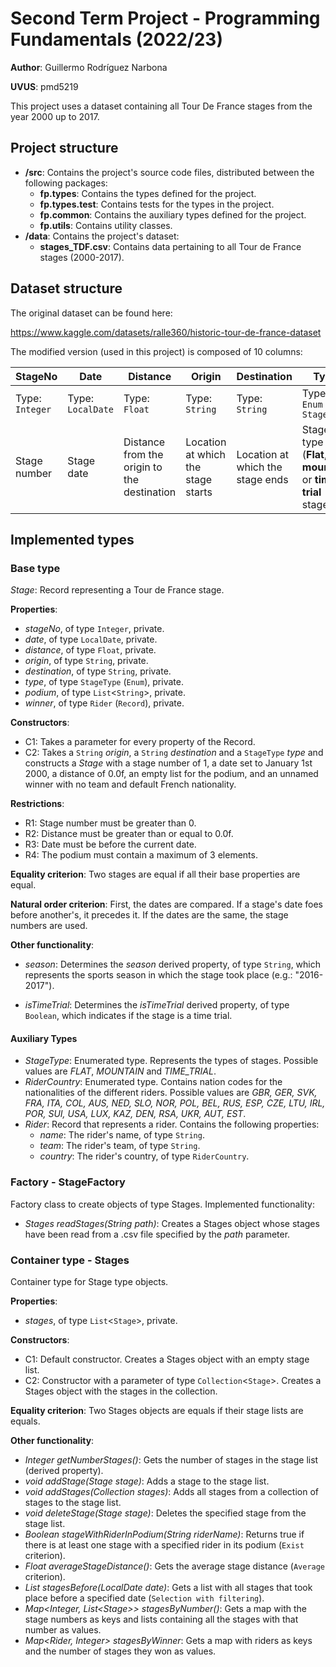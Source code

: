 # Second Term Project - Programming Fundamentals (2022/23)
**Author**: Guillermo Rodríguez Narbona

**UVUS**: pmd5219

This project uses a dataset containing all Tour De France stages from the year 2000 up to 2017.

## Project structure

* **/src**: Contains the project's source code files, distributed between the following packages:
  * **fp.types**: Contains the types defined for the project.
  * **fp.types.test**: Contains tests for the types in the project.
  * **fp.common**: Contains the auxiliary types defined for the project.
  * **fp.utils**:  Contains utility classes.
* **/data**: Contains the project's dataset:
    * **stages_TDF.csv**: Contains data pertaining to all Tour de France stages (2000-2017).
    
## Dataset structure

The original dataset can be found here:

https://www.kaggle.com/datasets/ralle360/historic-tour-de-france-dataset

The modified version (used in this project) is composed of 10 columns:


|StageNo|Date|Distance|Origin|Destination|Type|WinnerName|WinnerTeam|WinnerCountry|Podium|
|-------|----|--------|------|-----------|----|----------|----------|-------------|------|
|Type: `Integer`|Type: `LocalDate`|Type: `Float`|Type: `String`|Type: `String`|Type: `Enum StageType`|Type: `String`|Type: `String`|Type: `Enum RiderCountry`|Type: `List<String>`|
|Stage number|Stage date|Distance from the origin to the destination|Location at which the stage starts|Location at which the stage ends|Stage type (**Flat**, **mountain** or **time trial** stage)|Name of the rider who won the stage|Name of the team to which the winner belongs|Nation code for the winner's country|List containing the three riders who arrived in **1st**, **2nd** and **3rd** place|

## Implemented types


### Base type
_Stage_: Record representing a Tour de France stage.

**Properties**:

- _stageNo_, of type `Integer`, private. 
- _date_, of type `LocalDate`, private. 
- _distance_, of type `Float`, private. 
- _origin_, of type `String`, private. 
- _destination_, of type `String`, private. 
- _type_, of type `StageType` (`Enum`), private. 
- _podium_, of type `List`<`String`>, private. 
- _winner_, of type `Rider` (`Record`), private. 

**Constructors**: 

- C1: Takes a parameter for every property of the Record.
- C2: Takes a `String` _origin_, a `String` _destination_ and a `StageType` _type_ and constructs a _Stage_ with a stage number of 1, a date set to January 1st 2000, a distance of 0.0f, an empty list for the podium, and an unnamed winner with no team and default French nationality.

**Restrictions**:
 
- R1: Stage number must be greater than 0.
- R2: Distance must be greater than or equal to 0.0f.
- R3: Date must be before the current date.
- R4: The podium must contain a maximum of 3 elements.

**Equality criterion**: Two stages are equal if all their base properties are equal.

**Natural order criterion**: First, the dates are compared. If a stage's date foes before another's, it precedes it. If the dates are the same, the stage numbers are used.

**Other functionality**:
 
-	_season_: Determines the _season_ derived property, of type `String`, which represents the sports season in which the stage took place (e.g.: "2016-2017").

-  _isTimeTrial_: Determines the _isTimeTrial_ derived property, of type `Boolean`, which indicates if the stage is a time trial.

#### Auxiliary Types
-  _StageType_: Enumerated type. Represents the types of stages. Possible values are _FLAT_, _MOUNTAIN_ and _TIME_TRIAL_.
-  _RiderCountry_: Enumerated type. Contains nation codes for the nationalities of the different riders. Possible values are _GBR, GER, SVK, FRA, ITA, COL, AUS, NED, SLO, NOR, POL, BEL, RUS, ESP, CZE, LTU, IRL, POR, SUI, USA, LUX, KAZ, DEN, RSA, UKR, AUT, EST_.
-  _Rider_: Record that represents a rider. Contains the following properties:
    -  _name_: The rider's name, of type `String`.
    - _team_: The rider's team, of type `String`.
    - _country_: The rider's country, of type `RiderCountry`.

### Factory - StageFactory
Factory class to create objects of type Stages. Implemented functionality:

- _Stages readStages(String path)_: Creates a Stages object whose stages have been read from a .csv file specified by the _path_ parameter.

### Container type - Stages

Container type for Stage type objects.

**Properties**:

-  _stages_, of type `List`<`Stage`>, private.
 
**Constructors**: 

- C1: Default constructor. Creates a Stages object with an empty stage list.
- C2: Constructor with a parameter of type `Collection`<`Stage`>. Creates a Stages object with the stages in the collection.

**Equality criterion**: Two Stages objects are equals if their stage lists are equals.

**Other functionality**:

- _Integer getNumberStages()_: Gets the number of stages in the stage list (derived property).
- _void addStage(Stage stage)_: Adds a stage to the stage list.
- _void addStages(Collection<Stage> stages)_: Adds all stages from a collection of stages to the stage list.
- _void deleteStage(Stage stage)_: Deletes the specified stage from the stage list.
- _Boolean stageWithRiderInPodium(String riderName)_: Returns true if there is at least one stage with a specified rider in its podium (`Exist` criterion).
- _Float averageStageDistance()_: Gets the average stage distance (`Average` criterion).
- _List<Stage> stagesBefore(LocalDate date)_: Gets a list with all stages that took place before a specified date (`Selection with filtering`).
- _Map<Integer, List\<Stage>\> stagesByNumber()_: Gets a map with the stage numbers as keys and lists containing all the stages with that number as values.
- _Map<Rider, Integer> stagesByWinner_: Gets a map with riders as keys and the number of stages they won as values.